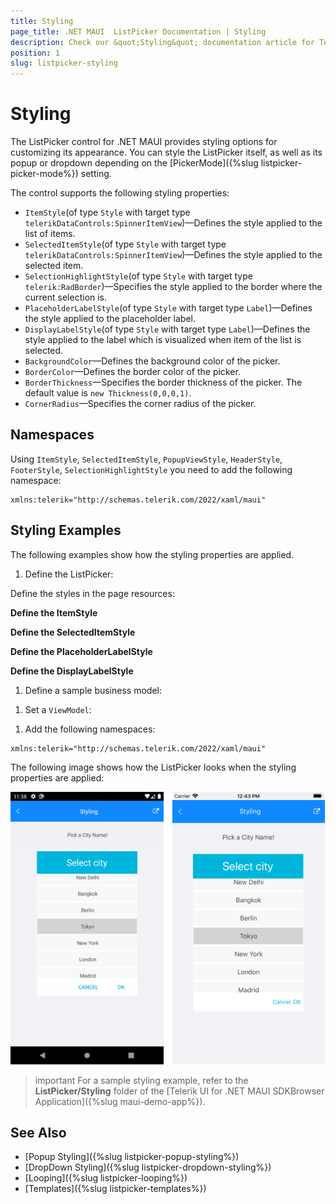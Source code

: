 ```yaml
---
title: Styling
page_title: .NET MAUI  ListPicker Documentation | Styling
description: Check our &quot;Styling&quot; documentation article for Telerik ListPicker for .NET MAUI.
position: 1
slug: listpicker-styling
---
```


# Styling

The ListPicker control for .NET MAUI provides styling options for customizing its appearance. You can style the ListPicker itself, as well as its popup or dropdown depending on the [PickerMode]({%slug listpicker-picker-mode%}) setting.

The control supports the following styling properties:

* `ItemStyle`(of type `Style` with target type `telerikDataControls:SpinnerItemView`)&mdash;Defines the style applied to the list of items.
* `SelectedItemStyle`(of type `Style` with target type `telerikDataControls:SpinnerItemView`)&mdash;Defines the style applied to the selected item.
* `SelectionHighlightStyle`(of type `Style` with target type `telerik:RadBorder`)&mdash;Specifies the style applied to the border where the current selection is.  
* `PlaceholderLabelStyle`(of type `Style` with target type `Label`)&mdash;Defines the style applied to the placeholder label.
* `DisplayLabelStyle`(of type `Style` with target type `Label`)&mdash;Defines the style applied to the label which is visualized when item of the list is selected.
* `BackgroundColor`&mdash;Defines the background color of the picker.
* `BorderColor`&mdash;Defines the border color of the picker.
* `BorderThickness`&mdash;Specifies the border thickness of the picker. The default value is `new Thickness(0,0,0,1)`.
* `CornerRadius`&mdash;Specifies the corner radius of the picker.

## Namespaces

Using `ItemStyle`, `SelectedItemStyle`, `PopupViewStyle`, `HeaderStyle`, `FooterStyle`, `SelectionHighlightStyle` you need to add the following namespace:

```XAML
xmlns:telerik="http://schemas.telerik.com/2022/xaml/maui"
```

## Styling Examples

The following examples show how the styling properties are applied.

1. Define the ListPicker:

<snippet id='listpicker-features-styling' />

Define the styles in the page resources:

**Define the ItemStyle**

<snippet id='listpicker-features-itemstyle' />

**Define the SelectedItemStyle**

<snippet id='listpicker-features-selecteditemstyle' />

**Define the PlaceholderLabelStyle**

<snippet id='listpicker-style-placeholder-label-style' />

**Define the DisplayLabelStyle**

<snippet id='listpicker-style-display-label-style' />

1. Define a sample business model:

 <snippet id='listpicker-features-businessmodel' />

1. Set a `ViewModel`:

 <snippet id='listpicker-features-viewmodel' />

1. Add the following namespaces:

 ```XAML
xmlns:telerik="http://schemas.telerik.com/2022/xaml/maui"
 ```

The following image shows how the ListPicker looks when the styling properties are applied:

![ListPicker Styling](../images/listpicker_styling.png)

>important For a sample styling example, refer to the **ListPicker/Styling** folder of the [Telerik UI for .NET MAUI SDKBrowser Application]({%slug maui-demo-app%}).

## See Also

- [Popup Styling]({%slug listpicker-popup-styling%})
- [DropDown Styling]({%slug listpicker-dropdown-styling%})
- [Looping]({%slug listpicker-looping%})
- [Templates]({%slug listpicker-templates%})

